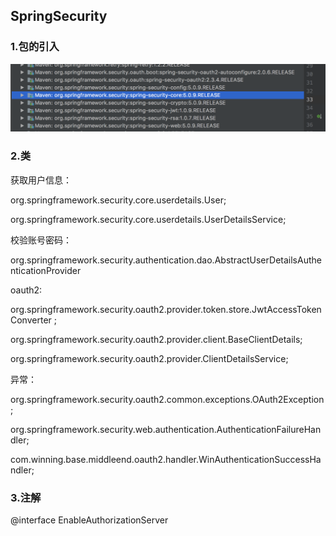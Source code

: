 ## SpringSecurity

### 1.包的引入

![mUb49a](https://raw.githubusercontent.com/QinKai176/Image-Hosting/master/upic/mUb49a.png)



### 2.类

获取用户信息：

org.springframework.security.core.userdetails.User;

org.springframework.security.core.userdetails.UserDetailsService;

校验账号密码：

org.springframework.security.authentication.dao.AbstractUserDetailsAuthenticationProvider



oauth2:

org.springframework.security.oauth2.provider.token.store.JwtAccessTokenConverter ;

org.springframework.security.oauth2.provider.client.BaseClientDetails;

org.springframework.security.oauth2.provider.ClientDetailsService;



异常：

org.springframework.security.oauth2.common.exceptions.OAuth2Exception;

org.springframework.security.web.authentication.AuthenticationFailureHandler;

com.winning.base.middleend.oauth2.handler.WinAuthenticationSuccessHandler;





### 3.注解

@interface EnableAuthorizationServer